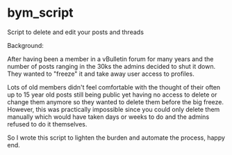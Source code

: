 # bym_script
Script to delete and edit your posts and threads

Background:

After having been a member in a vBulletin forum for many years and the number of posts ranging in the 30ks the admins decided to shut it down. They wanted to "freeze" it and take away user access to profiles. 

Lots of old members didn't feel comfortable with the thought of their often up to 15 year old posts still being public yet having no access to delete or change them anymore so they wanted to delete them before the big freeze. However, this was practically impossible since you could only delete them manually which would have taken days or weeks to do and the admins refused to do it themselves. 

So I wrote this script to lighten the burden and automate the process, happy end.
